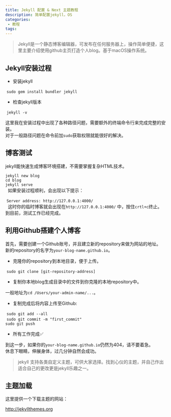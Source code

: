 ```yaml
---
title: Jekyll 配置 & Next 主题教程
description: 简单配置jekyll，OS
categories:
 - 教程
tags:
---
```


> Jekyll是一个静态博客编辑器，可发布在任何服务器上，操作简单便捷，这里主要介绍使用github主页打造个人blog。基于macOS操作系统。

<!-- more -->

## Jekyll安装过程

* 安装jekyll

  `sudo gem install bundler jekyll`

* 检查jekyll版本

  `jekyll -v`

这里我在安装过程中出现了各种路径问题，需要额外的终端命令行来完成完整的安装。  
对于一般路径问题在命令前加`sudo`获取权限就能很好的解决。


## 博客测试

jekyll能快速生成博客环境搭建，不需要掌握复杂HTML技术。

  `jekyll new blog`  
  `cd blog`  
  `jekyll serve`  
  
如果安装过程顺利，会出现以下提示：
  
  `Server address: http://127.0.0.1:4000/`  
  
这时你的临时博客就会出现在`http://127.0.0.1:4000/` 中，按住`crtl+c`终止。  
到目前，测试工作已经完成。


## 利用Github搭建个人博客

首先，需要创建一个Github账号，并且建立新的repository来做为网站的地址。  
新的repository的名字为`your-blog-name.github.io`。  

* 克隆你的repository到本地目录，便于上传。

  `sudo git clone [git-repository-address]`
  
* 复制你本地blog生成目录中的文件到你克隆的本地repository中。

一般地址为`cd /Users/your-admin-name/...`。

* 复制完成后将内容上传至Github:

  `sudo git add --all`  
  `sudo git commit -m "first_commit"`  
  `sudo git push`  
 
* 所有工作完成✅

到这一步，如果你的`your-blog-name.github.io`仍然为404，请不要着急。   
休息下眼睛，伸展身体，过几分钟自然会成功。  

> jekyll 支持各类自定义主题，可供大家选择。找到心仪的主题，并自己作出适合自己的更改更是jekyll乐趣之一。

## 主题加载

这里提供一个下载主题的网站：

http://jekyllthemes.org

